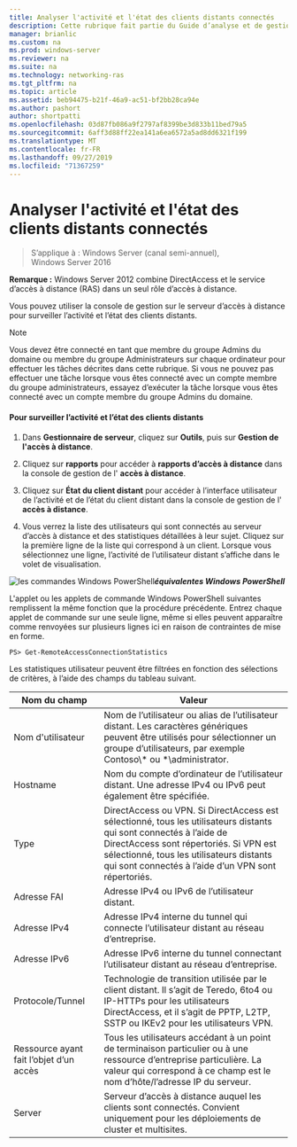 ```yaml
---
title: Analyser l'activité et l'état des clients distants connectés
description: Cette rubrique fait partie du Guide d’analyse et de gestion de l’accès à distance dans Windows Server 2016.
manager: brianlic
ms.custom: na
ms.prod: windows-server
ms.reviewer: na
ms.suite: na
ms.technology: networking-ras
ms.tgt_pltfrm: na
ms.topic: article
ms.assetid: beb94475-b21f-46a9-ac51-bf2bb28ca94e
ms.author: pashort
author: shortpatti
ms.openlocfilehash: 03d87fb086a9f2797af8399be3d833b11bed79a5
ms.sourcegitcommit: 6aff3d88ff22ea141a6ea6572a5ad8dd6321f199
ms.translationtype: MT
ms.contentlocale: fr-FR
ms.lasthandoff: 09/27/2019
ms.locfileid: "71367259"
---
```

# <a name="monitor-connected-remote-clients-for-activity-and-status"></a>Analyser l'activité et l'état des clients distants connectés

>S’applique à : Windows Server (canal semi-annuel), Windows Server 2016

**Remarque :** Windows Server 2012 combine DirectAccess et le service d’accès à distance (RAS) dans un seul rôle d’accès à distance.  
  
Vous pouvez utiliser la console de gestion sur le serveur d’accès à distance pour surveiller l’activité et l’état des clients distants.  
  
> [!NOTE]  
> Vous devez être connecté en tant que membre du groupe Admins du domaine ou membre du groupe Administrateurs sur chaque ordinateur pour effectuer les tâches décrites dans cette rubrique. Si vous ne pouvez pas effectuer une tâche lorsque vous êtes connecté avec un compte membre du groupe administrateurs, essayez d’exécuter la tâche lorsque vous êtes connecté avec un compte membre du groupe Admins du domaine.  
  
#### <a name="to-monitor-remote-client-activity-and-status"></a>Pour surveiller l’activité et l’état des clients distants  
  
1.  Dans **Gestionnaire de serveur**, cliquez sur **Outils**, puis sur **Gestion de l'accès à distance**.  
  
2.  Cliquez sur **rapports** pour accéder à **rapports d’accès à distance** dans la console de gestion de l' **accès à distance**.  
  
3.  Cliquez sur **État du client distant** pour accéder à l’interface utilisateur de l’activité et de l’état du client distant dans la console de gestion de l' **accès à distance**.  
  
4.  Vous verrez la liste des utilisateurs qui sont connectés au serveur d’accès à distance et des statistiques détaillées à leur sujet. Cliquez sur la première ligne de la liste qui correspond à un client. Lorsque vous sélectionnez une ligne, l’activité de l’utilisateur distant s’affiche dans le volet de visualisation.  
  
![les commandes Windows PowerShell](../../../media/Monitor-connected-remote-clients-for-activity-and-status/PowerShellLogoSmall.gif)***<em>équivalentes</em> Windows PowerShell***  
  
L'applet ou les applets de commande Windows PowerShell suivantes remplissent la même fonction que la procédure précédente. Entrez chaque applet de commande sur une seule ligne, même si elles peuvent apparaître comme renvoyées sur plusieurs lignes ici en raison de contraintes de mise en forme.  
  
```  
PS> Get-RemoteAccessConnectionStatistics  
```  
  
Les statistiques utilisateur peuvent être filtrées en fonction des sélections de critères, à l’aide des champs du tableau suivant.  
  
|Nom du champ|Valeur|  
|-------|-----|  
|Nom d'utilisateur|Nom de l’utilisateur ou alias de l’utilisateur distant. Les caractères génériques peuvent être utilisés pour sélectionner un groupe d’utilisateurs, par exemple Contoso\\* ou \*\administrator.|  
|Hostname|Nom du compte d’ordinateur de l’utilisateur distant. Une adresse IPv4 ou IPv6 peut également être spécifiée.|  
|Type|DirectAccess ou VPN. Si DirectAccess est sélectionné, tous les utilisateurs distants qui sont connectés à l’aide de DirectAccess sont répertoriés. Si VPN est sélectionné, tous les utilisateurs distants qui sont connectés à l’aide d’un VPN sont répertoriés.|  
|Adresse FAI|Adresse IPv4 ou IPv6 de l’utilisateur distant.|  
|Adresse IPv4|Adresse IPv4 interne du tunnel qui connecte l’utilisateur distant au réseau d’entreprise.|  
|Adresse IPv6|Adresse IPv6 interne du tunnel connectant l’utilisateur distant au réseau d’entreprise.|  
|Protocole/Tunnel|Technologie de transition utilisée par le client distant. Il s’agit de Teredo, 6to4 ou IP-HTTPs pour les utilisateurs DirectAccess, et il s’agit de PPTP, L2TP, SSTP ou IKEv2 pour les utilisateurs VPN.|  
|Ressource ayant fait l’objet d’un accès|Tous les utilisateurs accédant à un point de terminaison particulier ou à une ressource d’entreprise particulière. La valeur qui correspond à ce champ est le nom d’hôte/l’adresse IP du serveur.|  
|Server|Serveur d’accès à distance auquel les clients sont connectés. Convient uniquement pour les déploiements de cluster et multisites.|  
  
  
  


